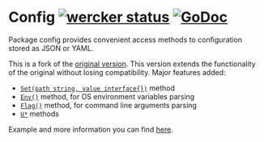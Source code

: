 # Config [![wercker status](https://app.wercker.com/status/b4e8561d9a711afcb016bf0018e83897/s/ "wercker status")](https://app.wercker.com/project/bykey/b4e8561d9a711afcb016bf0018e83897) [![GoDoc](https://godoc.org/github.com/olebedev/config?status.png)](https://godoc.org/github.com/olebedev/config)

Package config provides convenient access methods to configuration
stored as JSON or YAML.

This is a fork of the [original version](https://github.com/moraes/config).
This version extends the functionality of the original without losing compatibility.
Major features added:

- [`Set(path string, value interface{})`](http://godoc.org/github.com/olebedev/config#Config.Set) method
- [`Env()`](http://godoc.org/github.com/olebedev/config#Config.Env) method, for OS environment variables parsing
- [`Flag()`](http://godoc.org/github.com/olebedev/config#Config.Flag) method, for command line arguments parsing
- [`U*`](https://godoc.org/github.com/olebedev/config#Config.UBool) methods

Example and more information you can find [here](http://godoc.org/github.com/olebedev/config).
